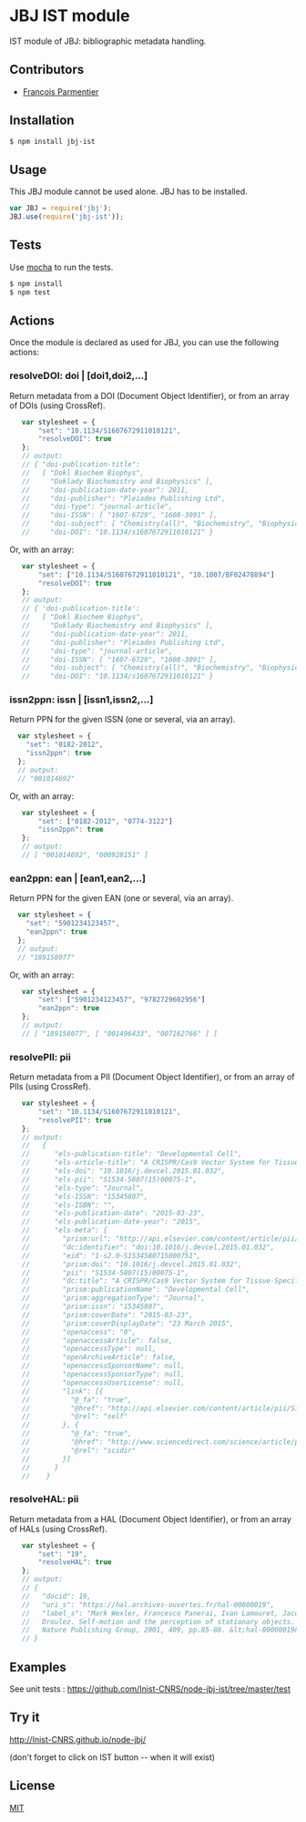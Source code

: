 # JBJ IST module

IST module of JBJ: bibliographic metadata handling.

## Contributors

  * [François Parmentier](https://github.com/parmentf)

## Installation

```bash
$ npm install jbj-ist
```

## Usage

This JBJ module cannot be used alone. JBJ has to be installed.

```js
var JBJ = require('jbj');
JBJ.use(require('jbj-ist'));
```

## Tests

Use [mocha](https://github.com/visionmedia/mocha) to run the tests.

```bash
$ npm install
$ npm test
```

## Actions

Once the module is declared as used for JBJ, you can use the following actions:

<a id="resolveDOI"></a>
### resolveDOI: doi | [doi1,doi2,...]

Return metadata from a DOI (Document Object Identifier), or from an array of
DOIs (using CrossRef).

```javascript
   var stylesheet = {
       "set": "10.1134/S1607672911010121",
       "resolveDOI": true
   };
   // output:
   // { "doi-publication-title": 
   //   [ "Dokl Biochem Biophys",
   //     "Doklady Biochemistry and Biophysics" ],
   //     "doi-publication-date-year": 2011,
   //     "doi-publisher": "Pleiades Publishing Ltd",
   //     "doi-type": "journal-article",
   //     "doi-ISSN": [ "1607-6729", "1608-3091" ],
   //     "doi-subject": [ "Chemistry(all)", "Biochemistry", "Biophysics" ],
   //     "doi-DOI": "10.1134/s1607672911010121" }
```

Or, with an array:

```javascript
   var stylesheet = {
       "set": ["10.1134/S1607672911010121", "10.1007/BF02478894"]
       "resolveDOI": true
   };
   // output:
   // { 'doi-publication-title': 
   //   [ "Dokl Biochem Biophys",
   //     "Doklady Biochemistry and Biophysics" ],
   //     "doi-publication-date-year": 2011,
   //     "doi-publisher": "Pleiades Publishing Ltd",
   //     "doi-type": "journal-article",
   //     "doi-ISSN": [ "1607-6729", "1608-3091" ],
   //     "doi-subject": [ "Chemistry(all)", "Biochemistry", "Biophysics" ],
   //     "doi-DOI": "10.1134/s1607672911010121" }
```


<a id="issn2ppn"></a>
### issn2ppn: issn | [issn1,issn2,...]

Return PPN for the given ISSN (one or several, via an array).

```javascript
  var stylesheet = {
    "set": "0182-2012",
    "issn2ppn": true
  };
  // output:
  // "001014692"
```

Or, with an array:

```javascript
   var stylesheet = {
       "set": ["0182-2012", "0774-3122"]
       "issn2ppn": true
   };
   // output:
   // [ "001014692", "000928151" ]
```

<a id="ean2ppn"></a>
### ean2ppn: ean | [ean1,ean2,...]

Return PPN for the given EAN (one or several, via an array).

```javascript
  var stylesheet = {
    "set": "5901234123457",
    "ean2ppn": true
  };
  // output:
  // "189158077"
```

Or, with an array:

```javascript
   var stylesheet = {
       "set": ["5901234123457", "9782729602956"]
       "ean2ppn": true
   };
   // output:
   // [ "189158077", [ "001496433", "007162766" ] ]
```

<a id="resolvePII"></a>
### resolvePII: pii

Return metadata from a PII (Document Object Identifier), or from an array of
PIIs (using CrossRef).

```javascript
   var stylesheet = {
       "set": "10.1134/S1607672911010121",
       "resolvePII": true
   };
   // output:
   //   {
   //      "els-publication-title": "Developmental Cell",
   //      "els-article-title": "A CRISPR/Cas9 Vector System for Tissue-Specific Gene Disruption in Zebrafish ",
   //      "els-doi": "10.1016/j.devcel.2015.01.032",
   //      "els-pii": "S1534-5807(15)00075-1",
   //      "els-type": "Journal",
   //      "els-ISSN": "15345807",
   //      "els-ISBN": "",
   //      "els-publication-date": "2015-03-23",
   //      "els-publication-date-year": "2015",
   //      "els-meta": {
   //        "prism:url": "http://api.elsevier.com/content/article/pii/S1534580715000751",
   //        "dc:identifier": "doi:10.1016/j.devcel.2015.01.032",
   //        "eid": "1-s2.0-S1534580715000751",
   //        "prism:doi": "10.1016/j.devcel.2015.01.032",
   //        "pii": "S1534-5807(15)00075-1",
   //        "dc:title": "A CRISPR/Cas9 Vector System for Tissue-Specific Gene Disruption in Zebrafish ",
   //        "prism:publicationName": "Developmental Cell",
   //        "prism:aggregationType": "Journal",
   //        "prism:issn": "15345807",
   //        "prism:coverDate": "2015-03-23",
   //        "prism:coverDisplayDate": "23 March 2015",
   //        "openaccess": "0",
   //        "openaccessArticle": false,
   //        "openaccessType": null,
   //        "openArchiveArticle": false,
   //        "openaccessSponsorName": null,
   //        "openaccessSponsorType": null,
   //        "openaccessUserLicense": null,
   //        "link": [{
   //          "@_fa": "true",
   //          "@href": "http://api.elsevier.com/content/article/pii/S1534580715000751",
   //          "@rel": "self"
   //        }, {
   //          "@_fa": "true",
   //          "@href": "http://www.sciencedirect.com/science/article/pii/S1534580715000751",
   //          "@rel": "scidir"
   //        }]
   //      }
   //    }
```


<a id="resolveHAL"></a>
### resolveHAL: pii

Return metadata from a HAL (Document Object Identifier), or from an array of
HALs (using CrossRef).

```javascript
   var stylesheet = {
       "set": "19",
       "resolveHAL": true
   };
   // output:
   // {
   //   "docid": 19,
   //   "uri_s": "https://hal.archives-ouvertes.fr/hal-00000019",
   //   "label_s": "Mark Wexler, Francesco Panerai, Ivan Lamouret, Jacques 
   //   Droulez. Self-motion and the perception of stationary objects. Nature, 
   //   Nature Publishing Group, 2001, 409, pp.85-88. &lt;hal-00000019&gt;"
   // }
```


## Examples

See unit tests : https://github.com/Inist-CNRS/node-jbj-ist/tree/master/test


## Try it

http://Inist-CNRS.github.io/node-jbj/

(don't forget to click on IST button -- when it will exist)

## License

[MIT](https://github.com/Inist-CNRS/node-jbj-ist/blob/master/LICENSE)
